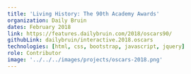 ```yaml
---
title: 'Living History: The 90th Academy Awards'
organization: Daily Bruin
dates: February 2018
link: https://features.dailybruin.com/2018/oscars90/
githubLink: dailybruin/interactive.2018.oscars
technologies: [html, css, bootstrap, javascript, jquery]
role: Contributor
image: '../../../images/projects/oscars-2018.png'
---
```

